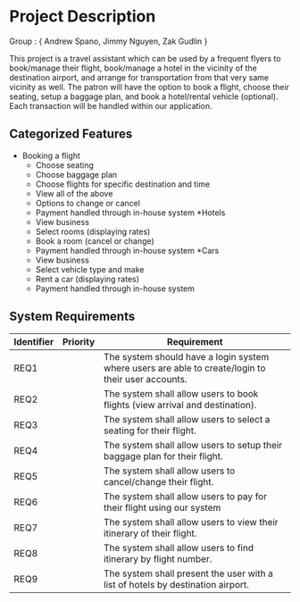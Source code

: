 # Project Description

Group : { Andrew Spano, Jimmy Nguyen, Zak Gudlin }

This project is a travel assistant which can be used by a frequent flyers to book/manage their flight, book/manage a
hotel in the vicinity of the destination airport, and arrange for transportation from that very same vicinity as well.
The patron will have the option to book a flight, choose their seating, setup a baggage plan, and book a hotel/rental vehicle (optional).
Each transaction will be handled within our application. 

## Categorized Features

* Booking a flight
	* Choose seating
	* Choose baggage plan
	* Choose flights for specific destination and time
	* View all of the above
	* Options to change or cancel
	* Payment handled through in-house system 
*Hotels
	* View business
	* Select rooms (displaying rates)
	* Book a room (cancel or change)
	* Payment handled through in-house system
*Cars
	* View business
	* Select vehicle type and make
	* Rent a car (displaying rates)
	* Payment handled through in-house system


## System Requirements

Identifier | Priority | Requirement
---------- | ---------| -----------
REQ1 |  | The system should have a login system where users are able to create/login to their user accounts.
REQ2 |  | The system shall allow users to book flights (view arrival and destination).  
REQ3 |  | The system shall allow users to select a seating for their flight.
REQ4 |  | The system shall allow users to setup their baggage plan for their flight.
REQ5 |  | The system shall allow users to cancel/change their flight.
REQ6 |  | The system shall allow users to pay for their flight using our system
REQ7 |  | The system shall allow users to view their itinerary of their flight.
REQ8 |  | The system shall allow users to find itinerary by flight number.
REQ9 |  | The system shall present the user with a list of hotels by destination airport. 



